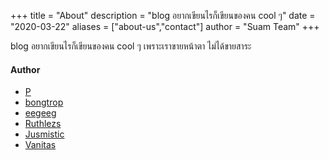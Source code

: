 +++
title = "About"
description = "blog อยากเขียนไรก็เขียนของคน cool ๆ"
date = "2020-03-22"
aliases = ["about-us","contact"]
author = "Suam Team"
+++

blog อยากเขียนไรก็เขียนของคน cool ๆ เพราะเราขายหน้าตา ไม่ได้ขายสาระ

#### Author

- [P](/authors/p)
- [bongtrop](/authors/bongtrop)
- [eegeeg](/authors/eegeeg)
- [Ruthlezs](/authors/ruthlezs)
- [Jusmistic](/authors/jusmistic)
- [Vanitas](/authors/vanitas)
